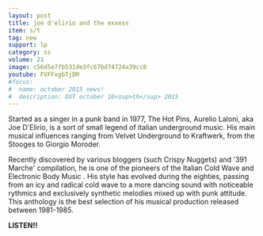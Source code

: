 ```yaml
---
layout: post
title: joe d'elirio and the exxess
item: s/t
tag: new
support: lp
category: ss
volume: 21
image: c56d5e7fb531de3fc67bd74724a39cc8
youtube: FVFFxgbTjDM
#focus:
#  name: october 2015 news!
#  description: OUT october 10<sup>th</sup> 2015
---
```


Started as a singer in a punk band in 1977, The Hot Pins, Aurelio Laloni, aka Joe D'Elirio, is a sort of small legend of italian underground music. His main musical influences ranging from Velvet Underground to Kraftwerk, from the Stooges to Giorgio Moroder.  

Recently discovered by various bloggers (such Crispy Nuggets) and '391 Marche' compilation, he is one of the pioneers of the Italian Cold Wave and Electronic Body Music .
His style has evolved during the eighties, passing from an icy and radical cold wave to a more dancing sound with noticeable rythmics and exclusively synthetic melodies mixed up with punk attitude.
This anthology is the best selection of his musical production released between 1981-1985.

**LISTEN!!**
